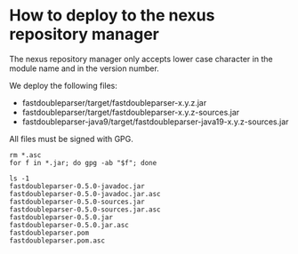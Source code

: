 # How to deploy to the nexus repository manager

The nexus repository manager only accepts lower case character in the module name and in the version
number.

We deploy the following files:

- fastdoubleparser/target/fastdoubleparser-x.y.z.jar
- fastdoubleparser/target/fastdoubleparser-x.y.z-sources.jar
- fastdoubleparser-java9/target/fastdoubleparser-java19-x.y.z-sources.jar


All files must be signed with GPG.

```shell
rm *.asc
for f in *.jar; do gpg -ab "$f"; done
```

```shell
ls -1
fastdoubleparser-0.5.0-javadoc.jar
fastdoubleparser-0.5.0-javadoc.jar.asc
fastdoubleparser-0.5.0-sources.jar
fastdoubleparser-0.5.0-sources.jar.asc
fastdoubleparser-0.5.0.jar
fastdoubleparser-0.5.0.jar.asc
fastdoubleparser.pom
fastdoubleparser.pom.asc
```